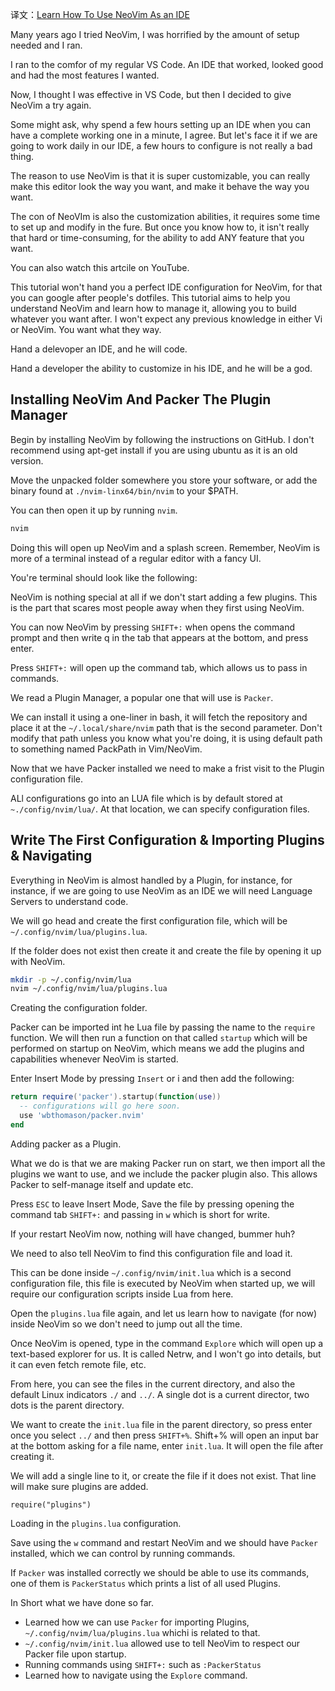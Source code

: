 译文：[Learn How To Use NeoVim As an IDE](https://programmingpercy.tech/blog/learn-how-to-use-neovim-as-ide/)

Many years ago I tried NeoVim, I was horrified by the amount of setup needed and I ran.

I ran to the comfor of my regular VS Code. An IDE that worked, looked good and had the most features I wanted.

Now, I thought I was effective in VS Code, but then I decided to give NeoVim a try again. 

Some might ask, why spend a few hours setting up an IDE when you can have a complete working one in a minute, I agree. But let's face it if we are going to work daily in our IDE, a few hours to configure is not really a bad thing.

The reason to use NeoVim is that it is super customizable, you can really make this editor look the way you want, and make it behave the way you want.


The con of NeoVIm is also the customization abilities, it requires some time to set up and modify in the fure. But once you know how to, it isn't really that hard or time-consuming, for the ability to add ANY feature that you want.

You can also watch this artcile on YouTube.

This tutorial won't hand you a perfect IDE configuration for NeoVim, for that you can google after people's dotfiles. This tutorial aims to help you understand NeoVim and learn how to manage it, allowing you to build whatever you want after. I won't expect any previous knowledge in either Vi or NeoVim. You want what they way.

Hand a delevoper an IDE, and he will code.

Hand a developer the ability to customize in his IDE, and he will be a god.

## Installing NeoVim And Packer The Plugin Manager

Begin by installing NeoVim by following the instructions on GitHub. I don't recommend using apt-get install if you are using ubuntu as it is an old version.

Move the unpacked folder somewhere you store your software, or add the binary found at `./nvim-linx64/bin/nvim` to your $PATH.

You can then open it up by running `nvim`.

```bash
nvim
```

Doing this will open up NeoVim and a splash screen. Remember, NeoVim is more of a terminal instead of a regular editor with a fancy UI.

You're terminal should look like the following:

NeoVim is nothing special at all if we don't start adding a few plugins. This is the part that scares most people away when they first using NeoVim.

You can now NeoVim by pressing `SHIFT+:` when opens the command prompt and then write q in the tab that appears at the bottom, and press enter.

Press `SHIFT+:` will open up the command tab, which allows us to pass in commands.

We read a Plugin Manager, a popular one that will use is `Packer`.

We can install it using a one-liner in bash, it will fetch the repository and place it at the `~/.local/share/nvim` path that is the second parameter. Don't modify that path unless you know what you're doing, it is using default path to something named PackPath in Vim/NeoVim.

Now that we have Packer installed we need to make a frist visit to the Plugin configuration file.

ALl configurations go into an LUA file which is by default stored at `~./config/nvim/lua/`. At that location, we can specify configuration files.


## Write The First Configuration & Importing Plugins & Navigating

Everything in NeoVim is almost handled by a Plugin, for instance, for instance, if we are going to use NeoVim as an IDE we will need Language Servers to understand code.

We will go head and create the first configuration file, which will be `~/.config/nvim/lua/plugins.lua`.

If the folder does not exist then create it and create the file by opening it up with NeoVim.

```bash
mkdir -p ~/.config/nvim/lua
nvim ~/.config/nvim/lua/plugins.lua
```

Creating the configuration folder.

Packer can be imported int he Lua file by passing the name to the `require` function. We will then run a function on that called `startup` which will be performed on startup on NeoVim, which means we add the plugins and capabilities whenever NeoVim is started.

Enter Insert Mode by pressing `Insert` or i and then add the following:

```lua
return require('packer').startup(function(use))
  -- configurations will go here soon.
  use 'wbthomason/packer.nvim'
end
```

Adding packer as a Plugin.

What we do is that we are making Packer run on start, we then import all the plugins we want to use, and we include the packer plugin also. This allows Packer to self-manage itself and update etc.

Press `ESC` to leave Insert Mode, Save the file by pressing opening the command tab `SHIFT+:` and passing in `w` which is short for write.

If your restart NeoVim now, nothing will have changed, bummer huh?

We need to also tell NeoVim to find this configuration file and load it.

This can be done inside `~/.config/nvim/init.lua` which is a second configuration file, this file is executed by NeoVim when started up, we will require our configuration scripts inside Lua from here.

Open the `plugins.lua` file again, and let us learn how to navigate (for now) inside NeoVim so we don't need to jump out all the time.

Once NeoVim is opened, type in the command `Explore` which will open up a text-based explorer for us. It is called Netrw, and I won't go into details, but it can even fetch remote file, etc.

From here, you can see the files in the current directory, and also the default Linux indicators `./` and `../`. A single dot is a current director, two dots is the parent directory.

We want to create the `init.lua` file in the parent directory, so press enter once you select `../` and then press `SHIFT+%`. Shift+% will open an input bar at the bottom asking for a file name, enter `init.lua`. It will open the file after creating it.

We will add a single line to it, or create the file if it does not exist. That line will make sure plugins are added.

```
require("plugins")
```

Loading in the `plugins.lua` configuration.


Save using the `w` command and restart NeoVim and we should have `Packer` installed, which we can control by running commands.

If `Packer` was installed correctly we should be able to use its commands, one of them is `PackerStatus` which prints a list of all used Plugins.

In Short what we have done so far.

- Learned how we can use `Packer` for importing Plugins, `~/.config/nvim/lua/plugins.lua` whichi is related to that.
- `~/.config/nvim/init.lua` allowed use to tell NeoVim to respect our Packer file upon startup.
- Running commands using `SHIFT+:` such as `:PackerStatus`
- Learned how to navigate using the `Explore` command.


